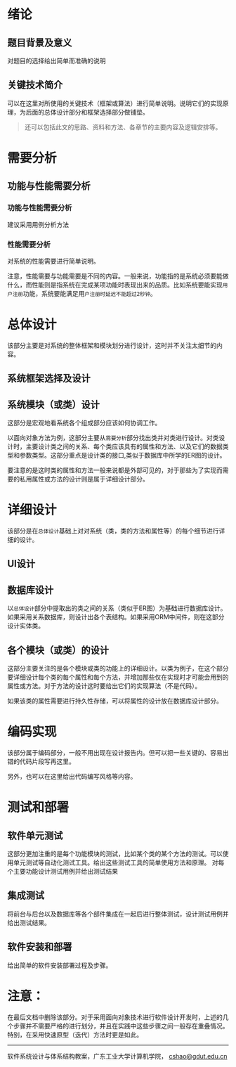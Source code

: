 
# 绪论

## 题目背景及意义
对题目的选择给出简单而准确的说明

## 关键技术简介
可以在这里对所使用的关键技术（框架或算法）进行简单说明。说明它们的实现原理，为后面的总体设计部分和框架选择部分做铺垫。

>还可以包括此文的思路、资料和方法、各章节的主要内容及逻辑安排等。

# 需要分析
## 功能与性能需要分析
### 功能与性能需要分析

建议采用用例分析方法

### 性能需要分析
对系统的性能需要进行简单说明。

注意，性能需要与功能需要是不同的内容。一般来说，功能指的是系统必须要能做什么，而性能则是指系统在完成某项功能时表现出来的品质。比如系统要能实现`用户注册`功能，系统要能满足用`户注册时延迟不能超过2秒钟`。

# 总体设计
该部分主要是对系统的整体框架和模块划分进行设计，这时并不关注太细节的内容。

## 系统框架选择及设计

## 系统模块（或类）设计
这部分是宏观地看系统各个组成部分应该如何协调工作。

以面向对象方法为例，这部分主要从`需要分析`部分找出类并对类进行设计。对类设计时，主要设计类之间的关系、每个类应该具有的属性和方法、以及它们的数据类型和参数类型。这部分重点是设计类的接口,类似于数据库中所学的ER图的设计。

要注意的是这时类的属性和方法一般来说都是外部可见的，对于那些为了实现而需要的私用属性或方法的设计则是属于详细设计部分。

# 详细设计
该部分是在`总体设计`基础上对对系统（类，类的方法和属性等）的每个细节进行详细的设计。

## UI设计

## 数据库设计
以`总体设计`部分中提取出的类之间的关系（类似于ER图）为基础进行数据库设计。如果采用关系数据库，则设计出各个表结构。如果采用ORM中间件，则在这部分设计实体类。

## 各个模块（或类）的设计
这部分主要关注的是各个模块或类的功能上的详细设计。以类为例子，在这个部分要详细设计每个类的每个属性和每个方法，并增加那些仅在实现时才可能会用到的属性或方法。对于方法的设计这时要给出它们的实现算法（不是代码）。

如果该类的属性需要进行持久性存储，可以将属性的设计放在数据库设计部分。

# 编码实现
该部分属于编码部分，一般不用出现在设计报告内。但可以把一些关键的、容易出错的代码片段写再这里。

另外，也可以在这里给出代码编写风格等内容。

# 测试和部署 

## 软件单元测试
这部分更加注重的是每个功能模块的测试，比如某个类的某个方法的测试。可以使用单元测试等自动化测试工具。给出这些测试工具的简单使用方法和原理。
对每个主要功能设计测试用例并给出测试结果

## 集成测试
将前台与后台以及数据库等各个部件集成在一起后进行整体测试，设计测试用例并给出测试结果。

## 软件安装和部署
给出简单的软件安装部署过程及步骤。


# 注意：
在最后文档中删除该部分。对于采用面向对象技术进行软件设计开发时，上述的几个步骤并不需要严格的进行划分，并且在实践中这些步骤之间一般存在重叠情况。特别，在采用快速原型（迭代）方法时更是如此。

-----
软件系统设计与体系结构教案，广东工业大学计算机学院， cshao@gdut.edu.cn